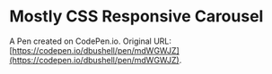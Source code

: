 # Mostly CSS Responsive Carousel

A Pen created on CodePen.io. Original URL: [https://codepen.io/dbushell/pen/mdWGWJZ](https://codepen.io/dbushell/pen/mdWGWJZ).

